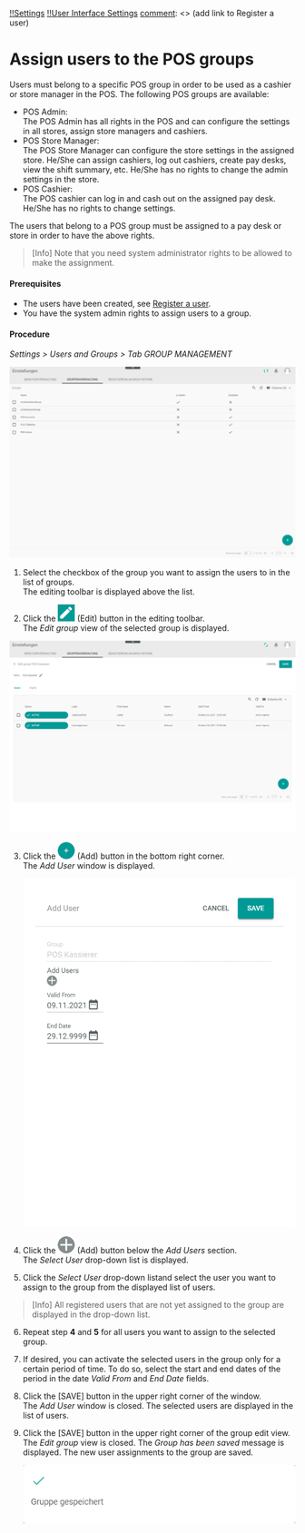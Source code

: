 [!!Settings](Settings)
[!!User Interface Settings](/Settings/UserInterface/00_UserInterface.md)
[comment]: <> (add link to Register a user)


# Assign users to the POS groups

Users must belong to a specific POS group in order to be used as a cashier or store manager in the POS.
The following POS groups are available:
- POS Admin:  
  The POS Admin has all rights in the POS and can configure the settings in all stores, assign store managers and cashiers.
- POS Store Manager:   
  The POS Store Manager can configure the store settings in the assigned store. He/She can assign cashiers, log out cashiers, create pay desks, view the shift summary, etc. He/She has no rights to change the admin settings in the store.
- POS Cashier:   
  The POS cashier can log in and cash out on the assigned pay desk. He/She has no rights to change settings.

The users that belong to a POS group must be assigned to a pay desk or store in order to have the above rights.

> [Info]  Note that you need system administrator rights to be allowed to make the assignment.  

[comment]: <> (The following How-To Guide is not specific for POS and may be reused)

#### Prerequisites

- The users have been created, see [Register a user](to_be_completed).
- You have the system admin rights to assign users to a group.

#### Procedure

*Settings > Users and Groups > Tab GROUP MANAGEMENT*

  ![Group management](/Assets/Screenshots/Settings/UsersGroups/GroupManagement/GroupManagement.png "[Group management]")

1. Select the checkbox of the group you want to assign the users to in the list of groups.   
  The editing toolbar is displayed above the list.

2. Click the ![Icon Edit](/Assets/Icons/Edit01.png "[Icon Edit]") (Edit) button in the editing toolbar.   
  The *Edit group* view of the selected group is displayed.

  ![Edit group](/Assets/Screenshots/Settings/UsersGroups/GroupManagement/EditGroup.png "[Edit group]")

3. Click the ![Add](/Assets/Icons/Plus01.png "[Add]") (Add) button in the bottom right corner.   
    The *Add User* window is displayed.

    ![Add User](/Assets/Screenshots/Settings/UsersGroups/GroupManagement/AddUser.png "[Add User]")

4. Click the ![Add](/Assets/Icons/Plus05.png "[Add]") (Add) button below the *Add Users* section.   
  The *Select User* drop-down list is displayed.

5. Click the *Select User* drop-down listand select the user you want to assign to the group from the displayed list of users.

  > [Info]  All registered users that are not yet assigned to the group are displayed in the drop-down list.  

6. Repeat step **4** and **5** for all users you want to assign to the selected group.

7. If desired, you can activate the selected users in the group only for a certain period of time. To do so, select the start and end dates of the period in the date *Valid From* and *End Date* fields.

8. Click the [SAVE] button in the upper right corner of the window.   
  The *Add User* window is closed. The selected users are displayed in the list of users.

9. Click the [SAVE] button in the upper right corner of the group edit view.   
  The *Edit group* view is closed. The *Group has been saved* message is displayed. The new user assignments to the group are saved.

    ![Group saved](/Assets/Screenshots/Settings/UsersGroups/GroupManagement/GroupSaved.png "[Group saved]")
